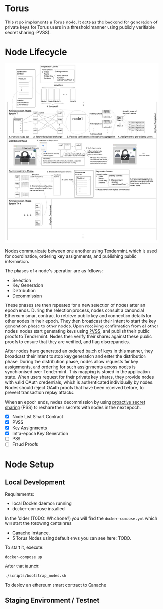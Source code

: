 # Torus

This repo implements a Torus node. It acts as the backend for generation of private keys for Torus users in a threshold manner using publicly verifiable secret sharing (PVSS).

# Node Lifecycle

![architecture](./doc/architecture.jpg)

Nodes communicate between one another using Tendermint, which is used for coordination, ordering key assignments, and publishing public information.

The phases of a node's operation are as follows:
- Selection
- Key Generation
- Distribution
- Decommission

These phases are then repeated for a new selection of nodes after an epoch ends. During the selection process, nodes consult a canoncial Ethereum smart contract to retrieve public key and connection details for other nodes in their epoch. They then broadcast their intent to start the key generation phase to other nodes. Upon receiving confirmation from all other nodes, nodes start generating keys using [PVSS](https://www.win.tue.nl/~berry/papers/crypto99.pdf), and publish their public proofs to Tendermint. Nodes then verify their shares against these public proofs to ensure that they are verified, and flag discrepancies.

After nodes have generated an ordered batch of keys in this manner, they broadcast their intent to stop key generation and enter the distribution phase. During the distribution phase, nodes allow requests for key assignments, and ordering for such assignments across nodes is synchronised over Tendermint. This mapping is stored in the application state. When users request for their private key shares, they provide nodes with valid OAuth credentials, which is authenticated individually by nodes. Nodes should reject OAuth proofs that have been received before, to prevent transaction replay attacks.

When an epoch ends, nodes decommission by using [proactive secret sharing](http://pmg.csail.mit.edu/papers/mpss-thesis.pdf) (PSS) to reshare their secrets with nodes in the next epoch.

- [x] Node List Smart Contract
- [x] PVSS
- [x] Key Assignments
- [x] Intra-epoch Key Generation
- [ ] PSS
- [ ] Fraud Proofs

# Node Setup

## Local Development
Requirements:
- local Docker daemon running
- docker-compose installed

In the folder (TODO: Whichone?) you will find the `docker-compose.yml` which will start the following containres:
- Ganache instance.
- 5 Torus Nodes using default envs you can see here: TODO.

To start it, execute:

```
docker-compose up
```

After that launch:
```
./scripts/bootstrap_nodes.sh
```

To deploy an ethereum smart contract to Ganache

## Staging Environment / Testnet
